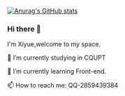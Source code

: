 [![Anurag's GitHub stats](https://github-readme-stats.vercel.app/api?username=xiyueyezibile)](https://github.com/anuraghazra/github-readme-stats)
### Hi there 👋
I'm Xiyue,welcome to my space.

🔭 I’m currently studying in CQUPT

🌱 I’m currently learning Front-end.

📫 How to reach me: QQ-2859439384
<!--
**xiyueyezibile/xiyueyezibile** is a ✨ _special_ ✨ repository because its `README.md` (this file) appears on your GitHub profile.

Here are some ideas to get you started:

- 🔭 I’m currently working on ...
- 🌱 I’m currently learning ...
- 👯 I’m looking to collaborate on ...
- 🤔 I’m looking for help with ...
- 💬 Ask me about ...
- 📫 How to reach me: ...
- 😄 Pronouns: ...
- ⚡ Fun fact: ...
-->
